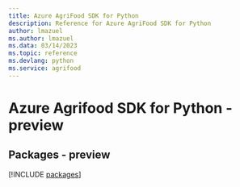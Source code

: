 ```yaml
---
title: Azure AgriFood SDK for Python
description: Reference for Azure AgriFood SDK for Python
author: lmazuel
ms.author: lmazuel
ms.data: 03/14/2023
ms.topic: reference
ms.devlang: python
ms.service: agrifood
---
```

# Azure Agrifood SDK for Python - preview
## Packages - preview
[!INCLUDE [packages](agrifood-index.md)]